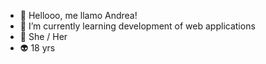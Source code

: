 - 👋 Hellooo, me llamo Andrea!
- 🌱 I’m currently learning development of web applications
- 🙂 She / Her
- 👽 18 yrs



<!---
Ruuculaa/Ruuculaa is a ✨ special ✨ repository because its `README.md` (this file) appears on your GitHub profile.
You can click the Preview link to take a look at your changes.
--->
